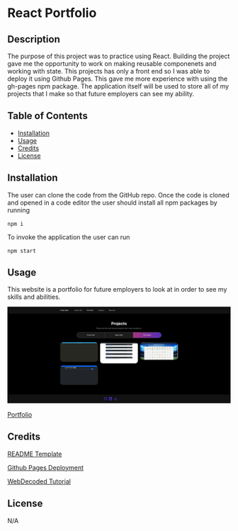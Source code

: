 # React Portfolio

## Description

The purpose of this project was to practice using React. Building the project gave me the opportunity to work on making reusable componenets and working with state. This projects has only a front end so I was able to deploy it using Github Pages. This gave me more experience with using the gh-pages npm package. The application itself will be used to store all of my projects that I make so that future employers can see my ability.

## Table of Contents

- [Installation](#installation)
- [Usage](#usage)
- [Credits](#credits)
- [License](#license)

## Installation

The user can clone the code from the GitHub repo. Once the code is cloned and opened in a code editor the user should install all npm packages by running 
```
npm i
```
To invoke the application the user can run 

```
npm start
```

## Usage

This website is a portfolio for future employers to look at in order to see my skills and abilities.


![Screenshot](assets/portfolio_screenshot.png)


[Portfolio](https://codysaal.github.io/react_portfolio "Deployed Portfolio")

## Credits

[README Template](https://coding-boot-camp.github.io/full-stack/github/professional-readme-guide 'Professional README Guide')

[Github Pages Deployment](https://create-react-app.dev/docs/deployment/ "Github Deployment Tutorial")

[WebDecoded Tutorial](https://www.youtube.com/watch?v=hYv6BM2fWd8&list=PLvbEHp7_5eirFhb3mdKZ62YGuL3L-GoNI&index=5&t=7s "webdecoded tutorial")

## License

N/A